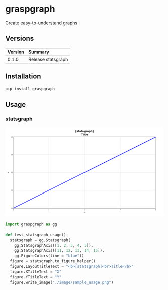 # graspgraph
Create easy-to-understand graphs

## Versions

|Version|Summary|
|:--|:--|
|0.1.0|Release statsgraph|

## Installation

`pip install graspgraph`

## Usage
### statsgraph
![](https://github.com/mskz-3110/graspgraph/blob/main/image/sample_usage.png)
```python
import graspgraph as gg

def test_statsgraph_usage():
  statsgraph = gg.Statsgraph(
    gg.StatsgraphAxis([1, 2, 3, 4, 5]),
    gg.StatsgraphAxis([11, 12, 13, 14, 15]),
    gg.FigureColors(line = "blue"))
  figure = statsgraph.to_figure_helper()
  figure.LayoutTitleText = "<b>[statsgraph]<br>Title</b>"
  figure.XTitleText = "X"
  figure.YTitleText = "Y"
  figure.write_image("./image/sample_usage.png")
```
